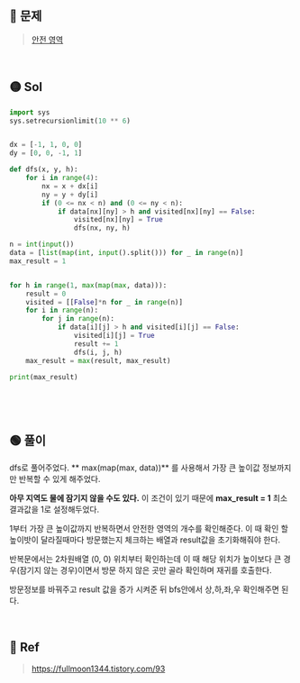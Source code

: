## 🔴 문제
> [안전 영역](https://www.acmicpc.net/problem/2468)


<br/>

## 🟡 Sol
```python
import sys
sys.setrecursionlimit(10 ** 6)


dx = [-1, 1, 0, 0]
dy = [0, 0, -1, 1]

def dfs(x, y, h):
    for i in range(4):
        nx = x + dx[i]
        ny = y + dy[i]
        if (0 <= nx < n) and (0 <= ny < n):
            if data[nx][ny] > h and visited[nx][ny] == False:
                visited[nx][ny] = True
                dfs(nx, ny, h)

n = int(input())
data = [list(map(int, input().split())) for _ in range(n)]
max_result = 1


for h in range(1, max(map(max, data))):
    result = 0
    visited = [[False]*n for _ in range(n)]
    for i in range(n):
        for j in range(n):
            if data[i][j] > h and visited[i][j] == False:
                visited[i][j] = True
                result += 1
                dfs(i, j, h)
    max_result = max(result, max_result)

print(max_result)




```
<br/>

## 🟢 풀이
dfs로 풀어주었다. ** max(map(max, data))** 를 사용해서 가장 큰 높이값 정보까지만 반복할 수 있게 해주었다.

**아무 지역도 물에 잠기지 않을 수도 있다.** 이 조건이 있기 때문에 
**max_result = 1** 최소 결과값을 1로 설정해두었다.

1부터 가장 큰 높이값까지 반복하면서 안전한 영역의 개수를 확인해준다. 
이 때 확인 할 높이밧이 달라질때마다 방문했는지 체크하는 배열과 result값을 초기화해줘야 한다.

반복문에서는 2차원배열 (0, 0) 위치부터 확인하는데 이 때 해당 위치가 높이보다 큰 경우(잠기지 않는 경우)이면서 방문 하지 않은 곳만 골라 확인하며 재귀를 호출한다.

방문정보를 바꿔주고 result 값을 증가 시켜준 뒤 bfs안에서 상,하,좌,우 확인해주면 된다.


<br/>

## 🔵 Ref
> https://fullmoon1344.tistory.com/93
